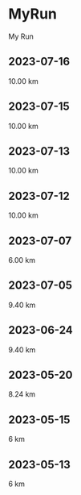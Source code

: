 # MyRun

My Run

## 2023-07-16

10.00 km

## 2023-07-15

10.00 km

## 2023-07-13

10.00 km

## 2023-07-12

10.00 km

## 2023-07-07

6.00 km

## 2023-07-05

9.40 km

## 2023-06-24

9.40 km

## 2023-05-20

8.24 km

## 2023-05-15

6 km

## 2023-05-13

6 km
